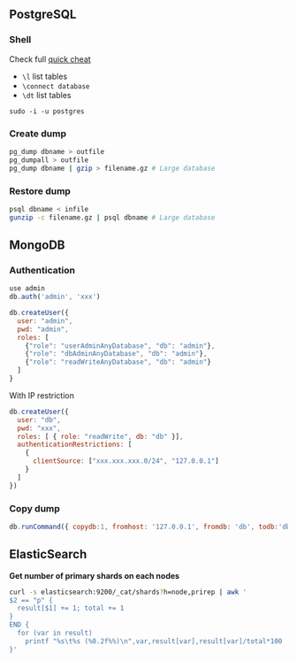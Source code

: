 ## PostgreSQL

### Shell

Check full [quick cheat](https://gist.github.com/Kartones/dd3ff5ec5ea238d4c546)

- `\l` list tables
- `\connect database`
- `\dt` list tables

`sudo -i -u postgres`

### Create dump

```bash
pg_dump dbname > outfile
pg_dumpall > outfile
pg_dump dbname | gzip > filename.gz # Large database
```

### Restore dump

```bash
psql dbname < infile
gunzip -c filename.gz | psql dbname # Large database
```

## MongoDB

### Authentication

```javascript
use admin
db.auth('admin', 'xxx')
```

```js
db.createUser({
  user: "admin",
  pwd: "admin",
  roles: [
    {"role": "userAdminAnyDatabase", "db": "admin"},
    {"role": "dbAdminAnyDatabase", "db": "admin"},
    {"role": "readWriteAnyDatabase", "db": "admin"}
  ]
}
```

With IP restriction

```js
db.createUser({
  user: "db",
  pwd: "xxx",
  roles: [ { role: "readWrite", db: "db" }],
  authenticationRestrictions: [
    {
      clientSource: ["xxx.xxx.xxx.0/24", "127.0.0.1"]
    }
  ]
})
```

### Copy dump

```js
db.runCommand({ copydb:1, fromhost: '127.0.0.1', fromdb: 'db', todb:'db'})`
```

## ElasticSearch

**Get number of primary shards on each nodes**

```bash
curl -s elasticsearch:9200/_cat/shards?h=node,prirep | awk '
$2 == "p" {
  result[$1] += 1; total += 1
}
END {
  for (var in result)
    printf "%s\t%s (%0.2f%%)\n",var,result[var],result[var]/total*100
}'
```
